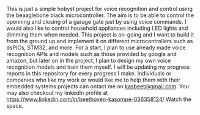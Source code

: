 This is just a simple hobyst project for voice recognition and control using the beaaglebone black microcontroller.
The aim is to be able to control the openning and closing of a garage gate just by using voice commands. I would also like to control household appliances including LED lights and dimming them when needed.
This project is on-going and I want to build it from the ground up and implement it on different microcontrollers such as dsPICs, STM32, and more.
For a start, I plan to use already made voice recognition APIs and models such as those provided by google and amazon, but later on in the project, I plan to design my own voice recognition models and train them myself.
I will be updating my progress reports in this repository for every progress I make.
Individuals or companies who like my work or would like me to help them with their embedded systems projects can ontact me on kasbeet@gmail.com.
You may also checkout my linkedIn profile at https://www.linkedin.com/in/beethoven-kasompe-036358124/
Watch the space.
